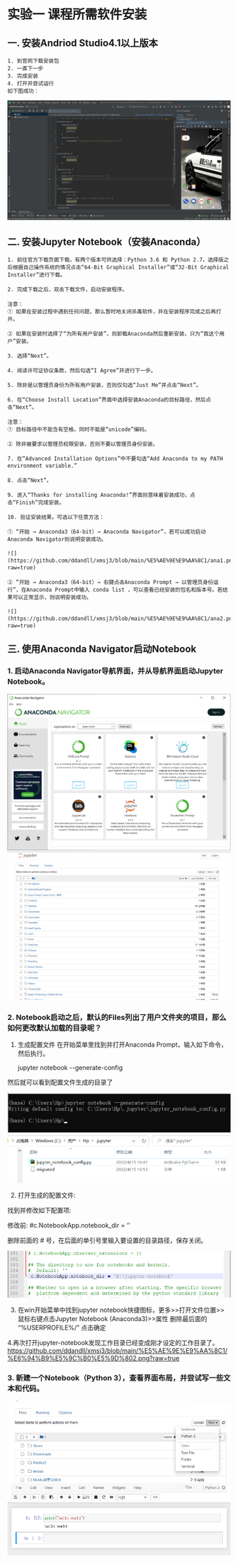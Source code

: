  # 实验一 课程所需软件安装
 
 
 ## 一. 安装Andriod Studio4.1以上版本
 
    1. 到官网下载安装包
    2. 一直下一步
    3. 完成安装
    4. 打开并尝试运行
    如下图成功：
   ![](https://github.com/ddandll/xmsj3/blob/main/%E5%AE%9E%E9%AA%8C1/andriod%20studio.png?raw=true)
   

## 二.  安装Jupyter Notebook（安装Anaconda）

    1. 前往官方下载页面下载。有两个版本可供选择：Python 3.6 和 Python 2.7，选择版之后根据自己操作系统的情况点击“64-Bit Graphical Installer”或“32-Bit Graphical Installer”进行下载。

    2. 完成下载之后，双击下载文件，启动安装程序。

    注意：
    ① 如果在安装过程中遇到任何问题，那么暂时地关闭杀毒软件，并在安装程序完成之后再打开。

    ② 如果在安装时选择了“为所有用户安装”，则卸载Anaconda然后重新安装，只为“我这个用户”安装。

    3. 选择“Next”。

    4. 阅读许可证协议条款，然后勾选“I Agree”并进行下一步。

    5. 除非是以管理员身份为所有用户安装，否则仅勾选“Just Me”并点击“Next”。

    6. 在“Choose Install Location”界面中选择安装Anaconda的目标路径，然后点击“Next”。

    注意：
    ① 目标路径中不能含有空格，同时不能是“unicode”编码。

    ② 除非被要求以管理员权限安装，否则不要以管理员身份安装。

    7. 在“Advanced Installation Options”中不要勾选“Add Anaconda to my PATH environment variable.”

    8. 点击“Next”。

    9. 进入“Thanks for installing Anaconda!”界面则意味着安装成功，点击“Finish”完成安装。

    10. 验证安装结果。可选以下任意方法：

    ① “开始 → Anaconda3（64-bit）→ Anaconda Navigator”，若可以成功启动Anaconda Navigator则说明安装成功。
    
    ![](https://github.com/ddandll/xmsj3/blob/main/%E5%AE%9E%E9%AA%8C1/ana1.png?raw=true)

    ② “开始 → Anaconda3（64-bit）→ 右键点击Anaconda Prompt → 以管理员身份运行”，在Anaconda Prompt中输入 conda list ，可以查看已经安装的包名和版本号。若结果可以正常显示，则说明安装成功。
    
    ![](https://github.com/ddandll/xmsj3/blob/main/%E5%AE%9E%E9%AA%8C1/ana2.png?raw=true)
    


## 三. 使用Anaconda Navigator启动Notebook

### 1. 启动Anaconda Navigator导航界面，并从导航界面启动Jupyter Notebook。
![](https://github.com/ddandll/xmsj3/blob/main/%E5%AE%9E%E9%AA%8C1/anaconda%20navigator.png?raw=true)
![](https://github.com/ddandll/xmsj3/blob/main/%E5%AE%9E%E9%AA%8C1/jupyte.png?raw=true)


### 2. Notebook启动之后，默认的Files列出了用户文件夹的项目，那么如何更改默认加载的目录呢？

1. 生成配置文件
在开始菜单里找到并打开Anaconda Prompt，输入如下命令，然后执行。

    jupyter notebook --generate-config


然后就可以看到配置文件生成的目录了

![](https://github.com/ddandll/xmsj3/blob/main/%E5%AE%9E%E9%AA%8C1/%E6%94%B9%E5%9C%B0%E5%9D%801.png?raw=true)
![](https://github.com/ddandll/xmsj3/blob/main/%E5%AE%9E%E9%AA%8C1/%E6%94%B9%E5%9C%B0%E5%9D%804.png?raw=true)

2. 打开生成的配置文件:

找到并修改如下配置项:

修改前: #c.NotebookApp.notebook_dir = ‘’

删除前面的 # 号，在后面的单引号里输入要设置的目录路径，保存关闭。

![](https://github.com/ddandll/xmsj3/blob/main/%E5%AE%9E%E9%AA%8C1/%E6%94%B9%E5%9C%B0%E5%9D%805.png?raw=true)

3. 在win开始菜单中找到jupyter notebook快捷图标，更多>>打开文件位置>>鼠标右键点击Jupyter Notebook (Anaconda3)>>属性
删除最后面的 “%USERPROFILE%/” 点击确定


4.再次打开jupyter-notebook发现工作目录已经变成刚才设定的工作目录了。
https://github.com/ddandll/xmsj3/blob/main/%E5%AE%9E%E9%AA%8C1/%E6%94%B9%E5%9C%B0%E5%9D%802.png?raw=true

### 3. 新建一个Notebook（Python 3），查看界面布局，并尝试写一些文本和代码。

![](https://github.com/ddandll/xmsj3/blob/main/%E5%AE%9E%E9%AA%8C1/%E5%88%9B%E5%BB%BA1.png?raw=true)
![](https://github.com/ddandll/xmsj3/blob/main/%E5%AE%9E%E9%AA%8C1/%E5%88%9B%E5%BB%BA2.png?raw=true)
